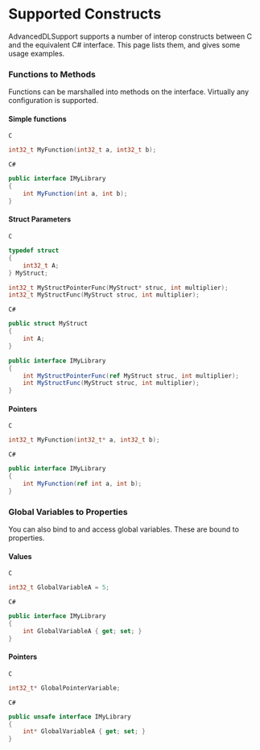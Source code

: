 Supported Constructs
====================

AdvancedDLSupport supports a number of interop constructs between C and
the equivalent C# interface. This page lists them, and gives some usage
examples.

### Functions to Methods
Functions can be marshalled into methods on the interface. Virtually any
configuration is supported.

#### Simple functions
`C`
```c
int32_t MyFunction(int32_t a, int32_t b);
```
`C#`
```cs
public interface IMyLibrary
{
    int MyFunction(int a, int b);
}
```

#### Struct Parameters
`C`
```c
typedef struct
{
    int32_t A;
} MyStruct;

int32_t MyStructPointerFunc(MyStruct* struc, int multiplier);
int32_t MyStructFunc(MyStruct struc, int multiplier);
```
`C#`
```cs
public struct MyStruct
{
    int A;
}

public interface IMyLibrary
{
    int MyStructPointerFunc(ref MyStruct struc, int multiplier);
    int MyStructFunc(MyStruct struc, int multiplier);
}
```

#### Pointers
`C`
```c
int32_t MyFunction(int32_t* a, int32_t b);
```
`C#`
```cs
public interface IMyLibrary
{
    int MyFunction(ref int a, int b);
}
```

### Global Variables to Properties
You can also bind to and access global variables. These are bound to
properties.

#### Values
`C`
```c
int32_t GlobalVariableA = 5;
```
`C#`
```cs
public interface IMyLibrary
{
    int GlobalVariableA { get; set; }
}
```
#### Pointers

`C`
```c
int32_t* GlobalPointerVariable;
```
`C#`
```cs
public unsafe interface IMyLibrary
{
    int* GlobalVariableA { get; set; }
}
```